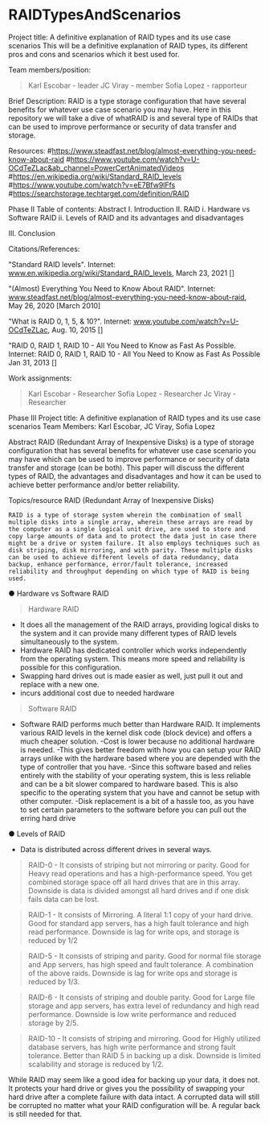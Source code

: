 # RAIDTypesAndScenarios

Project title:  A definitive explanation of RAID types and its use case scenarios
This will be a definitive explanation of RAID types, its different pros and cons and scenarios which it best used for.

Team members/position:
> Karl Escobar - leader
> JC Viray - member
> Sofia Lopez - rapporteur

Brief Description: RAID is a type storage configuration that have several benefits for whatever use case scenario you may have. Here in this repository we will take a dive of whatRAID is and several type of RAIDs that can be used to improve performance or security of data transfer and storage.

Resources:
#https://www.steadfast.net/blog/almost-everything-you-need-know-about-raid
#https://www.youtube.com/watch?v=U-OCdTeZLac&ab_channel=PowerCertAnimatedVideos
#https://en.wikipedia.org/wiki/Standard_RAID_levels
#https://www.youtube.com/watch?v=eE7Bfw9lFfs
#https://searchstorage.techtarget.com/definition/RAID


Phase II
Table of contents:
Abstract
I. Introduction
II. RAID
	i. Hardware vs Software RAID
	ii. Levels of RAID and its advantages and disadvantages
	
III. Conclusion


Citations/References:

"Standard RAID levels". Internet: www.en.wikipedia.org/wiki/Standard_RAID_levels, March 23, 2021 []

"(Almost) Everything You Need to Know About RAID". Internet: www.steadfast.net/blog/almost-everything-you-need-know-about-raid, May 26, 2020 [March 2010]

"What is RAID 0, 1, 5, & 10?". Internet: www.youtube.com/watch?v=U-OCdTeZLac, Aug. 10, 2015 []

"RAID 0, RAID 1, RAID 10 - All You Need to Know as Fast As Possible. Internet: RAID 0, RAID 1, RAID 10 - All You Need to Know as Fast As Possible Jan 31, 2013 []

Work assignments:
> Karl Escobar - Researcher
> Sofia Lopez - Researcher
> Jc Viray - Researcher



Phase III
Project title: A definitive explanation of RAID types and its use case scenarios
Team Members: Karl Escobar, JC Viray, Sofia Lopez

Abstract
	RAID (Redundant Array of Inexpensive Disks) is a type of storage configuration that has several benefits for whatever use case scenario you may have which can be used to improve performance or security of data transfer and storage (can be both). This paper will discuss the different types of RAID, the advantages and disadvantages and how it can be used to achieve better performance and/or better reliability. 
	
Topics/resource
RAID (Redundant Array of Inexpensive Disks)

	RAID is a type of storage system wherein the combination of small multiple disks into a single array, wherein these arrays are read by the computer as a single logical unit drive, are used to store and copy large amounts of data and to protect the data just in case there might be a drive or system failure. It also employs techniques such as disk striping, disk mirroring, and with parity. These multiple disks can be used to achieve different levels of data redundancy, data backup, enhance performance, error/fault tolerance, increased reliability and throughput depending on which type of RAID is being used.
	
● Hardware vs Software RAID
> Hardware RAID
- It does all the management of the RAID arrays, providing logical disks to the system and it can provide many different types of RAID levels simultaneously to the system. 
- Hardware RAID has dedicated controller which works independently from the operating system. This means more speed and reliability is possible for this configuration.
- Swapping hard drives out is made easier as well, just pull it out and replace with a new one.
- incurs additional cost due to needed hardware

> Software RAID
- Software RAID performs much better than Hardware RAID. It implements various RAID levels in the kernel disk code (block device) and offers a much cheaper solution.
-Cost is lower because no additional hardware is needed. 
-This gives better freedom with how you can setup your RAID arrays unlike with the hardware based where you are depended with the type of controller that you have.
-Since this software based and relies entirely with the stability of your operating system, this is less reliable and can be a bit slower compared to hardware based. This is also specific to the operating system that you have and cannot be setup with other computer.
-Disk replacement is a bit of a hassle too, as you have to set certain parameters to the software before you can pull out the erring hard drive

● Levels of RAID
- Data is distributed across different drives in several ways.

> RAID-0
	- It consists of striping but not mirroring or parity. Good for Heavy read operations and has a high-performance speed. You get combined storage space off all hard drives that are in this array. Downside is data is divided amongst all hard drives and if one disk fails data can be lost. 

> RAID-1
	- It consists of Mirroring. A literal 1:1 copy of your hard drive. Good for standard app servers, has a high fault tolerance and high read performance. Downside is lag for write ops, and storage is reduced by 1/2

> RAID-5
	- It consists of striping and parity. Good for normal file storage and App servers, has high speed and fault tolerance. A combination of the above raids. Downside is lag for write ops and storage is reduced by 1/3. 

> RAID-6
	- It consists of striping and double parity. Good for Large file storage and app servers, has extra level of redundancy and high read performance. Downside is low write performance and reduced storage by 2/5.

> RAID-10
	- It consists of striping and mirroring. Good for Highly utilized database servers, has high write performance and strong fault tolerance. Better than RAID 5 in backing up a disk. Downside is limited scalability and storage is reduced by 1/2. 

While RAID may seem like a good idea for backing up your data, it does not. It protects your hard drive or gives you the possibility of swapping your hard drive after a complete failure with data intact. A corrupted data will still be corrupted no matter what your RAID configuration will be. A regular back is still needed for that. 




